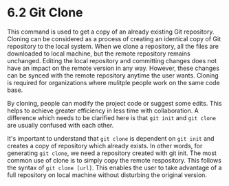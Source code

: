 # 6.2 Git Clone
This command is used to get a copy of an already existing Git repository. Cloning can be considered as a process of creating an identical copy of Git repository to the local system.
When we clone a repository, all the files are downloaded to local machine, but the remote repository remains unchanged. Editing the local repository and committing changes does not have an impact on the remote version in any way.
However, these changes can be synced with the remote repository anytime the user wants.
Cloning is required for organizations where 
mulitple people work on the same code base.

By cloning, people can modify the project code or suggest some edits. This helps to achieve greater efficiency in less time with collaboration.
A difference which needs to be clarified here 
is that `git init` and `git clone` are usually confused with each other.

It's important to understand that `git clone` is dependent on `git init` and creates a copy of repository which already exists.
In other words, for generating `git clone`, we need a repository created with git init.
The most common use of clone is to simply copy the remote respository.
This follows the syntax of `git clone [url]`. This enables the user to take advantage of a full repository on local machine without disturbing the original version.
